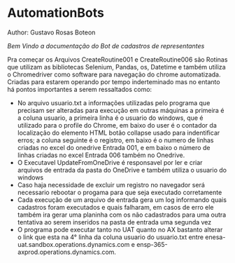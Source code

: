 # AutomationBots
Author: Gustavo Rosas Boteon

*Bem Vindo a documentação do Bot de cadastros de representantes*

Pra começar os Arquivos CreateRoutine001 e CreateRoutine006 são Rotinas que utilizam as bibliotecas Selenium, Pandas, os, Datetime e também utiliza o Chromedriver como software para navegação do chrome automatizada.
Criadas para estarem operando por tempo inderteminado mas no entanto há pontos importantes a serem ressaltados como:
 - No arquivo usuario.txt a informações utilizadas pelo programa que precisam ser alteradas para execução em     outras máquinas a primeira é a coluna usuario, a primeira linha é o usuario do windows, que é utilizado para o profile do Chrome, em baixo do user é o contador da localização do elemento HTML botão collapse usado para indentificar erros; a coluna seguinte é o registro, em baixo é o numero de linhas criadas no excel do onedrive Entrada 001, e em baixo o número de linhas criadas no excel Entrada 006 também no Onedrive.
 - O Executavel UpdateFromOneDrive é responsavel por ler e criar arquivos de entrada da pasta do OneDrive e também utiliza o usuario do windows
 - Caso haja necessidade de excluir um registro no navegador será necessario rebootar o progama para que seja executado corretamente
 - Cada execução de um arquivo de entrada gera um log informando quais cadastros foram executados e quais falharam, em casos de erro ele também ira gerar uma planinha com os não cadastrados para uma outra tentativa ao serem inseridos na pasta de entrada uma segunda vez
 - O programa pode executar tanto no UAT quanto no AX bastanto alterar o link que esta na 4° linha da coluna usuario do usuario.txt entre enesa-uat.sandbox.operations.dynamics.com e ensp-365-axprod.operations.dynamics.com.